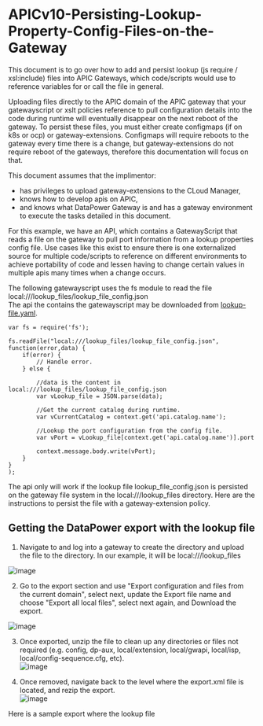 # APICv10-Persisting-Lookup-Property-Config-Files-on-the-Gateway
This document is to go over how to add and persist lookup (js require / xsl:include) files into APIC Gateways, which code/scripts would use to reference variables for or call the file in general.

Uploading files directly to the APIC domain of the APIC gateway that your gatewayscript or xslt policies reference to pull configuration details into the code during runtime will eventually disappear on the next reboot of the gateway. To persist these files, you must either create configmaps (if on k8s or ocp) or gateway-extensions.
Configmaps will require reboots to the gateway every time there is a change, but gateway-extensions do not require reboot of the gateways, therefore this documentation will focus on that.

This document assumes that the implimentor:
- has privileges to upload gateway-extensions to the CLoud Manager,
- knows how to develop apis on APIC,
- and knows what DataPower Gateway is and has a gateway environment to execute the tasks detailed in this document.

For this example, we have an API, which contains a GatewayScript that reads a file on the gateway to pull port information from a lookup properties config file.
Use cases like this exist to ensure there is one externalized source for multiple code/scripts to reference on different environments to achieve portability of code and lessen having to change certain values in multiple apis many times when a change occurs.

The following gatewayscript uses the fs module to read the file local:///lookup_files/lookup_file_config.json  
The api the contains the gatewayscript may be downloaded from [lookup-file.yaml](https://github.com/ibmArtifacts/APICv10-Persisting-Lookup-Property-Config-Files-on-the-Gateway/blob/main/lookup-file.yaml).
```  
var fs = require('fs');

fs.readFile("local:///lookup_files/lookup_file_config.json", function(error,data) {
    if(error) {
        // Handle error.
    } else {
        
        //data is the content in local:///lookup_files/lookup_file_config.json
        var vLookup_file = JSON.parse(data);
        
        //Get the current catalog during runtime.
        var vCurrentCatalog = context.get('api.catalog.name');
        
        //Lookup the port configuration from the config file.
        var vPort = vLookup_file[context.get('api.catalog.name')].port
        
        context.message.body.write(vPort);
    }
}
);
```
The api only will work if the lookup file lookup_file_config.json is persisted on the gateway file system in the local:///lookup_files directory.
Here are the instructions to persist the file with a gateway-extension policy.
## Getting the DataPower export with the lookup file  

1. Navigate to and log into a gateway to create the directory and upload the file to the directory. In our example, it will be local:///lookup_files
   
![image](https://github.com/ibmArtifacts/APICv10-Persisting-Lookup-Property-Config-Files-on-the-Gateway/assets/66093865/8bc19352-d634-40c7-af99-94f0f7677a29)

2. Go to the export section and use "Export configuration and files from the current domain", select next, update the Export file name and choose "Export all local files", select next again, and Download the export.

![image](https://github.com/ibmArtifacts/APICv10-Persisting-Lookup-Property-Config-Files-on-the-Gateway/assets/66093865/727a60ed-d180-43e6-b395-9fb757a30b6d)  

3. Once exported, unzip the file to clean up any directories or files not required (e.g. config, dp-aux, local/extension, local/gwapi, local/isp, local/config-sequence.cfg, etc).  
![image](https://github.com/ibmArtifacts/APICv10-Persisting-Lookup-Property-Config-Files-on-the-Gateway/assets/66093865/10440aee-676c-4cd5-ba48-5c6aca237d48)

4. Once removed, navigate back to the level where the export.xml file is located, and rezip the export.  
![image](https://github.com/ibmArtifacts/APICv10-Persisting-Lookup-Property-Config-Files-on-the-Gateway/assets/66093865/95b8b44f-5ea2-4992-8266-a74df00c7825)

Here is a sample export where the lookup file



